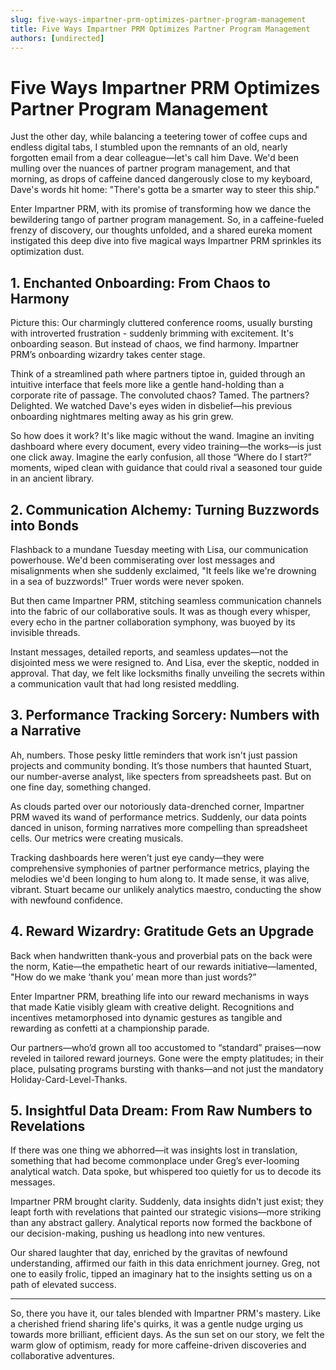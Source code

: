 ```yaml
---
slug: five-ways-impartner-prm-optimizes-partner-program-management
title: Five Ways Impartner PRM Optimizes Partner Program Management
authors: [undirected]
---
```



# Five Ways Impartner PRM Optimizes Partner Program Management

Just the other day, while balancing a teetering tower of coffee cups and endless digital tabs, I stumbled upon the remnants of an old, nearly forgotten email from a dear colleague—let's call him Dave. We'd been mulling over the nuances of partner program management, and that morning, as drops of caffeine danced dangerously close to my keyboard, Dave's words hit home: "There's gotta be a smarter way to steer this ship."

Enter Impartner PRM, with its promise of transforming how we dance the bewildering tango of partner program management. So, in a caffeine-fueled frenzy of discovery, our thoughts unfolded, and a shared eureka moment instigated this deep dive into five magical ways Impartner PRM sprinkles its optimization dust.

## 1. Enchanted Onboarding: From Chaos to Harmony

Picture this: Our charmingly cluttered conference rooms, usually bursting with introverted frustration - suddenly brimming with excitement. It's onboarding season. But instead of chaos, we find harmony. Impartner PRM’s onboarding wizardry takes center stage.

Think of a streamlined path where partners tiptoe in, guided through an intuitive interface that feels more like a gentle hand-holding than a corporate rite of passage. The convoluted chaos? Tamed. The partners? Delighted. We watched Dave's eyes widen in disbelief—his previous onboarding nightmares melting away as his grin grew.

So how does it work? It's like magic without the wand. Imagine an inviting dashboard where every document, every video training—the works—is just one click away. Imagine the early confusion, all those “Where do I start?” moments, wiped clean with guidance that could rival a seasoned tour guide in an ancient library.

## 2. Communication Alchemy: Turning Buzzwords into Bonds

Flashback to a mundane Tuesday meeting with Lisa, our communication powerhouse. We'd been commiserating over lost messages and misalignments when she suddenly exclaimed, "It feels like we're drowning in a sea of buzzwords!" Truer words were never spoken.

But then came Impartner PRM, stitching seamless communication channels into the fabric of our collaborative souls. It was as though every whisper, every echo in the partner collaboration symphony, was buoyed by its invisible threads.

Instant messages, detailed reports, and seamless updates—not the disjointed mess we were resigned to. And Lisa, ever the skeptic, nodded in approval. That day, we felt like locksmiths finally unveiling the secrets within a communication vault that had long resisted meddling.

## 3. Performance Tracking Sorcery: Numbers with a Narrative

Ah, numbers. Those pesky little reminders that work isn't just passion projects and community bonding. It’s those numbers that haunted Stuart, our number-averse analyst, like specters from spreadsheets past. But on one fine day, something changed.

As clouds parted over our notoriously data-drenched corner, Impartner PRM waved its wand of performance metrics. Suddenly, our data points danced in unison, forming narratives more compelling than spreadsheet cells. Our metrics were creating musicals.

Tracking dashboards here weren't just eye candy—they were comprehensive symphonies of partner performance metrics, playing the melodies we'd been longing to hum along to. It made sense, it was alive, vibrant. Stuart became our unlikely analytics maestro, conducting the show with newfound confidence.

## 4. Reward Wizardry: Gratitude Gets an Upgrade

Back when handwritten thank-yous and proverbial pats on the back were the norm, Katie—the empathetic heart of our rewards initiative—lamented, "How do we make ‘thank you’ mean more than just words?” 

Enter Impartner PRM, breathing life into our reward mechanisms in ways that made Katie visibly gleam with creative delight. Recognitions and incentives metamorphosed into dynamic gestures as tangible and rewarding as confetti at a championship parade.

Our partners—who’d grown all too accustomed to “standard” praises—now reveled in tailored reward journeys. Gone were the empty platitudes; in their place, pulsating programs bursting with thanks—and not just the mandatory Holiday-Card-Level-Thanks.

## 5. Insightful Data Dream: From Raw Numbers to Revelations

If there was one thing we abhorred—it was insights lost in translation, something that had become commonplace under Greg’s ever-looming analytical watch. Data spoke, but whispered too quietly for us to decode its messages.

Impartner PRM brought clarity. Suddenly, data insights didn't just exist; they leapt forth with revelations that painted our strategic visions—more striking than any abstract gallery. Analytical reports now formed the backbone of our decision-making, pushing us headlong into new ventures.

Our shared laughter that day, enriched by the gravitas of newfound understanding, affirmed our faith in this data enrichment journey. Greg, not one to easily frolic, tipped an imaginary hat to the insights setting us on a path of elevated success.

---

So, there you have it, our tales blended with Impartner PRM's mastery. Like a cherished friend sharing life's quirks, it was a gentle nudge urging us towards more brilliant, efficient days. As the sun set on our story, we felt the warm glow of optimism, ready for more caffeine-driven discoveries and collaborative adventures.
